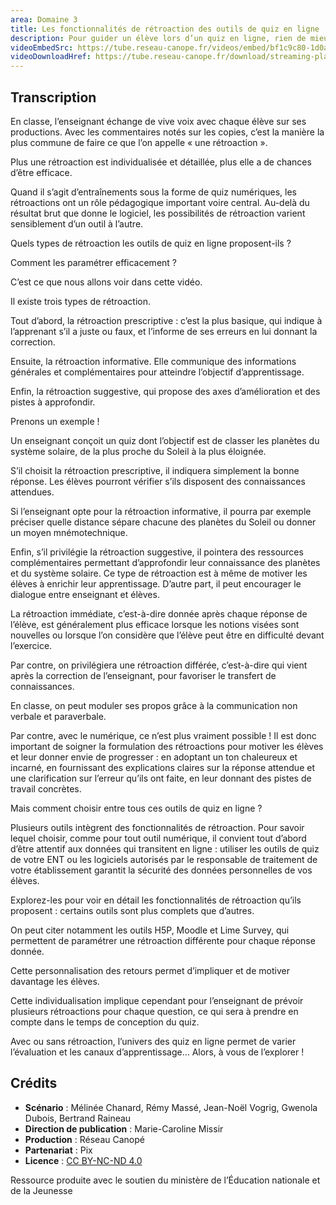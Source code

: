 ```yaml
---
area: Domaine 3
title: Les fonctionnalités de rétroaction des outils de quiz en ligne
description: Pour guider un élève lors d’un quiz en ligne, rien de mieux qu’une rétroaction (feedback). Selon l’outil que vous choisirez, vous pourrez plus ou moins personnaliser et détailler vos rétroactions.
videoEmbedSrc: https://tube.reseau-canope.fr/videos/embed/bf1c9c80-1d0a-4f99-9de5-dc488ef9e24f
videoDownloadHref: https://tube.reseau-canope.fr/download/streaming-playlists/hls/videos/bf1c9c80-1d0a-4f99-9de5-dc488ef9e24f-1080-fragmented.mp4
---
```


## Transcription

En classe, l’enseignant échange de vive voix avec chaque élève sur ses productions. Avec les commentaires notés sur les copies, c’est la manière la plus commune de faire ce que l’on appelle « une rétroaction ».

Plus une rétroaction est individualisée et détaillée, plus elle a de chances d’être efficace.

Quand il s’agit d’entraînements sous la forme de quiz numériques, les rétroactions ont un rôle pédagogique important voire central. Au-delà du résultat brut que donne le logiciel, les possibilités de rétroaction varient sensiblement d’un outil à l’autre.

Quels types de rétroaction les outils de quiz en ligne proposent-ils ?

Comment les paramétrer efficacement ?

C’est ce que nous allons voir dans cette vidéo.

Il existe trois types de rétroaction.

Tout d’abord, la rétroaction prescriptive : c’est la plus basique, qui indique à l’apprenant s’il a juste ou faux, et l’informe de ses erreurs en lui donnant la correction.

Ensuite, la rétroaction informative. Elle communique des informations générales et complémentaires pour atteindre l’objectif d’apprentissage.

Enfin, la rétroaction suggestive, qui propose des axes d’amélioration et des pistes à approfondir.

Prenons un exemple !

Un enseignant conçoit un quiz dont l’objectif est de classer les planètes du système solaire, de la plus proche du Soleil à la plus éloignée.

S’il choisit la rétroaction prescriptive, il indiquera simplement la bonne réponse. Les élèves pourront vérifier s’ils disposent des connaissances attendues.

Si l’enseignant opte pour la rétroaction informative, il pourra par exemple préciser quelle distance sépare chacune des planètes du Soleil ou donner un moyen mnémotechnique.

Enfin, s’il privilégie la rétroaction suggestive, il pointera des ressources complémentaires permettant d’approfondir leur connaissance des planètes et du système solaire. Ce type de rétroaction est à même de motiver les élèves à enrichir leur apprentissage. D’autre part, il peut encourager le dialogue entre enseignant et élèves.

La rétroaction immédiate, c’est-à-dire donnée après chaque réponse de l’élève, est généralement plus efficace lorsque les notions visées sont nouvelles ou lorsque l’on considère que l’élève peut être en difficulté devant l’exercice.

Par contre, on privilégiera une rétroaction différée, c’est-à-dire qui vient après la correction de l’enseignant, pour favoriser le transfert de connaissances.

En classe, on peut moduler ses propos grâce à la communication non verbale et paraverbale.

Par contre, avec le numérique, ce n’est plus vraiment possible ! Il est donc important de soigner la formulation des rétroactions pour motiver les élèves et leur donner envie de progresser : en adoptant un ton chaleureux et incarné, en fournissant des explications claires sur la réponse attendue et une clarification sur l’erreur qu’ils ont faite, en leur donnant des pistes de travail concrètes.

Mais comment choisir entre tous ces outils de quiz en ligne ?

Plusieurs outils intègrent des fonctionnalités de rétroaction. Pour savoir lequel choisir, comme pour tout outil numérique, il convient tout d’abord d’être attentif aux données qui transitent en ligne : utiliser les outils de quiz de votre ENT ou les logiciels autorisés par le responsable de traitement de votre établissement garantit la sécurité des données personnelles de vos élèves.

Explorez-les pour voir en détail les fonctionnalités de rétroaction qu’ils proposent : certains outils sont plus complets que d’autres.

On peut citer notamment les outils H5P, Moodle et Lime Survey, qui permettent de paramétrer une rétroaction différente pour chaque réponse donnée.

Cette personnalisation des retours permet d’impliquer et de motiver davantage les élèves.

Cette individualisation implique cependant pour l’enseignant de prévoir plusieurs rétroactions pour chaque question, ce qui sera à prendre en compte dans le temps de conception du quiz.

Avec ou sans rétroaction, l’univers des quiz en ligne permet de varier l’évaluation et les canaux d’apprentissage… Alors, à vous de l’explorer !

## Crédits

- **Scénario** : Mélinée Chanard, Rémy Massé, Jean-Noël Vogrig, Gwenola Dubois, Bertrand Raineau
- **Direction de publication** : Marie-Caroline Missir
- **Production** : Réseau Canopé
- **Partenariat** : Pix
- **Licence** : [CC BY-NC-ND 4.0](https://creativecommons.org/licenses/by-nc-nd/4.0/deed.fr)

Ressource produite avec le soutien du ministère de l’Éducation nationale et de la Jeunesse
